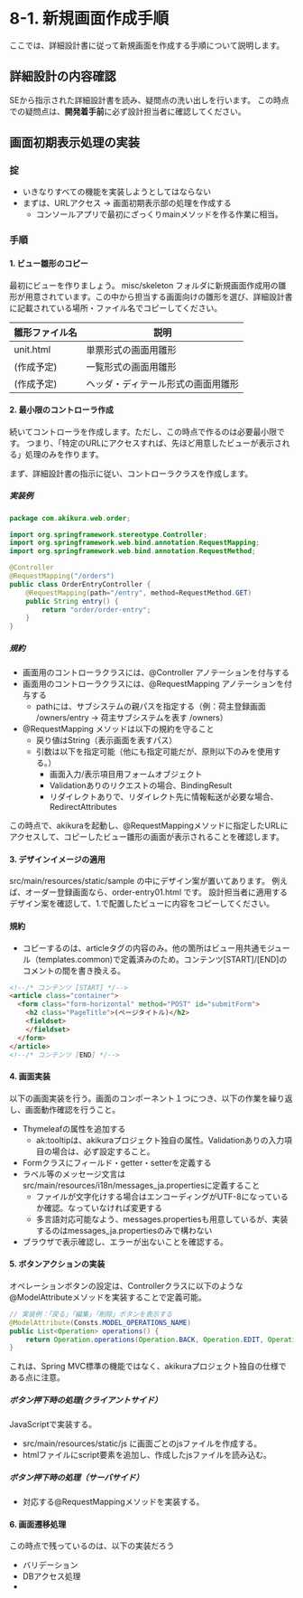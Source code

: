 # 8-1. 新規画面作成手順
ここでは、詳細設計書に従って新規画面を作成する手順について説明します。

## 詳細設計の内容確認
SEから指示された詳細設計書を読み、疑問点の洗い出しを行います。
この時点での疑問点は、**開発着手前**に必ず設計担当者に確認してください。

## 画面初期表示処理の実装
### 掟
- いきなりすべての機能を実装しようとしてはならない
- まずは、URLアクセス -> 画面初期表示部の処理を作成する
  - コンソールアプリで最初にざっくりmainメソッドを作る作業に相当。

### 手順
#### 1. ビュー雛形のコピー
最初にビューを作りましょう。
misc/skeleton フォルダに新規画面作成用の雛形が用意されています。この中から担当する画面向けの雛形を選び、詳細設計書に記載されている場所・ファイル名でコピーしてください。

| 雛形ファイル名 | 説明 |
| -- | -- |
| unit.html | 単票形式の画面用雛形 |
| (作成予定) | 一覧形式の画面用雛形 |
| (作成予定) | ヘッダ・ディテール形式の画面用雛形 |

#### 2. 最小限のコントローラ作成
続いてコントローラを作成します。ただし、この時点で作るのは必要最小限です。
つまり、「特定のURLにアクセスすれば、先ほど用意したビューが表示される」処理のみを作ります。

まず、詳細設計書の指示に従い、コントローラクラスを作成します。

##### 実装例
```java
package com.akikura.web.order;

import org.springframework.stereotype.Controller;
import org.springframework.web.bind.annotation.RequestMapping;
import org.springframework.web.bind.annotation.RequestMethod;

@Controller
@RequestMapping("/orders")
public class OrderEntryController {
	@RequestMapping(path="/entry", method=RequestMethod.GET)
	public String entry() {
		return "order/order-entry";
	}
}
```
##### 規約
- 画面用のコントローラクラスには、@Controller アノテーションを付与する
- 画面用のコントローラクラスには、@RequestMapping アノテーションを付与する
  - pathには、サブシステムの親パスを指定する（例：荷主登録画面 /owners/entry -> 荷主サブシステムを表す /owners）
- @RequestMapping メソッドは以下の規約を守ること
  - 戻り値はString（表示画面を表すパス）
  - 引数は以下を指定可能（他にも指定可能だが、原則以下のみを使用する。）
    - 画面入力/表示項目用フォームオブジェクト
    - Validationありのリクエストの場合、BindingResult
    - リダイレクトありで、リダイレクト先に情報転送が必要な場合、RedirectAttributes

この時点で、akikuraを起動し、@RequestMappingメソッドに指定したURLにアクセスして、コピーしたビュー雛形の画面が表示されることを確認します。

#### 3. デザインイメージの適用
src/main/resources/static/sample の中にデザイン案が置いてあります。
例えば、オーダー登録画面なら、order-entry01.html です。
設計担当者に適用するデザイン案を確認して、1.で配置したビューに内容をコピーしてください。

#### 規約
- コピーするのは、articleタグの内容のみ。他の箇所はビュー用共通モジュール（templates.common)で定義済みのため。コンテンツ[START]/[END]のコメントの間を書き換える。
```html
<!--/* コンテンツ [START] */-->
<article class="container">
  <form class="form-horizontal" method="POST" id="submitForm"> 
    <h2 class="PageTitle">(ページタイトル)</h2>
    <fieldset>
    </fieldset>
  </form>
</article>
<!--/* コンテンツ [END] */-->
```
#### 4. 画面実装
以下の画面実装を行う。画面のコンポーネント１つにつき、以下の作業を繰り返し、画面動作確認を行うこと。

- Thymeleafの属性を追加する
  - ak:tooltipは、akikuraプロジェクト独自の属性。Validationありの入力項目の場合は、必ず設定すること。
- Formクラスにフィールド・getter・setterを定義する
- ラベル等のメッセージ文言はsrc/main/resources/i18n/messages_ja.propertiesに定義すること
  - ファイルが文字化けする場合はエンコーディングがUTF-8になっているか確認。なっていなければ変更する
  - 多言語対応可能なよう、messages.propertiesも用意しているが、実装するのはmessages_ja.propertiesのみで構わない
- ブラウザで表示確認し、エラーが出ないことを確認する。

#### 5. ボタンアクションの実装
オペレーションボタンの設定は、Controllerクラスに以下のような@ModelAttributeメソッドを実装することで定義可能。

```java
// 実装例：「戻る」「編集」「削除」ボタンを表示する
@ModelAttribute(Consts.MODEL_OPERATIONS_NAME)
public List<Operation> operations() {
	return Operation.operations(Operation.BACK, Operation.EDIT, Operation.DELETE);
}
```

これは、Spring MVC標準の機能ではなく、akikuraプロジェクト独自の仕様である点に注意。

##### ボタン押下時の処理(クライアントサイド）
JavaScriptで実装する。
- src/main/resources/static/js に画面ごとのjsファイルを作成する。
- htmlファイルにscript要素を追加し、作成したjsファイルを読み込む。

##### ボタン押下時の処理（サーバサイド）
- 対応する@RequestMappingメソッドを実装する。

#### 6. 画面遷移処理
この時点で残っているのは、以下の実装だろう
- バリデーション
- DBアクセス処理
- 